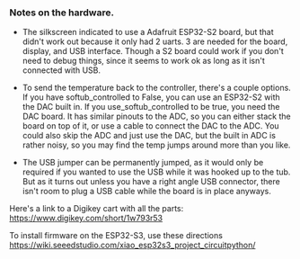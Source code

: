 ### Notes on the hardware.

* The silkscreen indicated to use a Adafruit ESP32-S2 board, but that didn't work out because it only had 2 uarts. 3 are needed for the board, display, and USB interface.
Though a S2 board could work if you don't need to debug things, since it seems to work ok as long as it isn't connected with USB.
* To send the temperature back to the controller, there's a couple options.  If you have softub_controlled to False, you can use an ESP32-S2 with the DAC built in.  If you use_softub_controlled to be true, you need the DAC board.  It has similar pinouts to the ADC, so you can either stack the board on top of it, or use a cable to connect the DAC to the ADC.  You could also skip the ADC and just use the DAC, but the built in ADC is rather noisy, so you may find the temp jumps around more than you like.

* The USB jumper can be permanently jumped, as it would only be required if you wanted to use the USB while it was hooked up to the tub.  But as it turns out unless you have a right angle USB connector, there isn't room to plug a USB cable while the board is in place anyways.

Here's a link to a Digikey cart with all the parts:
https://www.digikey.com/short/1w793r53

To install firmware on the ESP32-S3, use these directions
 https://wiki.seeedstudio.com/xiao_esp32s3_project_circuitpython/
 
